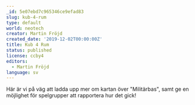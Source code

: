 ```yaml
---
_id: 5e07ebd7c965346ce9efad83
slug: kub-4-rum
type: default
world: neotech
creator: Martin Fröjd
created_date: '2019-12-02T00:00:00Z'
title: Kub 4 Rum
status: published
license: ccby4
editors:
  - Martin Fröjd
language: sv
---
```

Här är vi på väg att ladda upp mer om kartan över "Militärbas", samt ge en möjlighet för spelgrupper att rapportera hur det gick!
